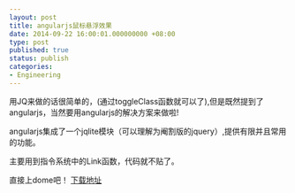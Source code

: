 ```yaml
---
layout: post
title: angularjs鼠标悬浮效果
date: 2014-09-22 16:00:01.000000000 +08:00
type: post
published: true
status: publish
categories:
- Engineering
---
```

用JQ来做的话很简单的，(通过toggleClass函数就可以了),但是既然提到了angularjs，当然要用angularjs的解决方案来做啦!

angularjs集成了一个jqlite模块（可以理解为阉割版的jquery）,提供有限并且常用的功能。

主要用到指令系统中的Link函数，代码就不贴了。

直接上dome吧！
[下载地址](https://og5r5kasb.qnssl.com/demo2014092201.zip)

